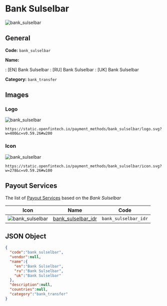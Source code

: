 
# Bank Sulselbar 
![bank_sulselbar](https://static.openfintech.io/payment_methods/bank_sulselbar/logo.svg?w=400&c=v0.59.26#w200)  

## General 
**Code:** `bank_sulselbar` 
 
**Name:** 
 
:	[EN] Bank Sulselbar 
:	[RU] Bank Sulselbar 
:	[UK] Bank Sulselbar 
 
**Category:** `bank_transfer` 
 

## Images 

### Logo 
![bank_sulselbar](https://static.openfintech.io/payment_methods/bank_sulselbar/logo.svg?w=400&c=v0.59.26#w200)  

```
https://static.openfintech.io/payment_methods/bank_sulselbar/logo.svg?w=400&c=v0.59.26#w200
```  

### Icon 
![bank_sulselbar](https://static.openfintech.io/payment_methods/bank_sulselbar/icon.svg?w=278&c=v0.59.26#w100)  

```
https://static.openfintech.io/payment_methods/bank_sulselbar/icon.svg?w=278&c=v0.59.26#w100
```  

## Payout Services 
 
The list of [Payout Services](/payout-services/) based on the _Bank Sulselbar_ 

|Icon|Name|Code| 
|:---:|:---:|:---:| 
|![bank_sulselbar](https://static.openfintech.io/payout_methods/bank_sulselbar/icon.svg?w=278&c=v0.59.26#w40) |[bank_sulselbar_idr](/payout-services/bank_sulselbar_idr/)|`bank_sulselbar_idr`| 
 

## JSON Object 

```json
{
  "code":"bank_sulselbar",
  "vendor":null,
  "name":{
    "en":"Bank Sulselbar",
    "ru":"Bank Sulselbar",
    "uk":"Bank Sulselbar"
  },
  "description":null,
  "countries":null,
  "category":"bank_transfer"
}
```  
